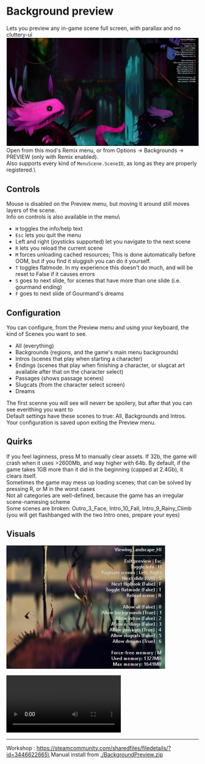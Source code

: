 <!-- mediaUrlPrefix:https://codeberg.org/catsoft/RainWorldMods/media/branch/main/BackgroundPreview/ -->


<!-- this is another comment line -->
# Background preview
Lets you preview any in-game scene full screen, with parallax and no cluttery-ui\
![](BackgroundPreview/thumbnail.png)
Open from this mod's Remix menu, or from Options -> Backgrounds -> PREVIEW (only with Remix enabled).\
Also supports every kind of `MenuScene.SceneID`, as long as they are properly registered.\

## Controls
Mouse is disabled on the Preview menu, but moving it around still moves layers of the scene.\
Info on controls is also available in the menu\
- `H` toggles the info/help text
- `Esc` lets you quit the menu
- Left and right (joysticks supported) let you navigate to the next scene
- `R` lets you reload the current scene
- `M` forces unloading cached resources; This is done automatically before OOM, but if you find it sluggish you can do it yourself. 
- `T` toggles flatmode. In my experience this doesn't do much, and will be reset to False if it causes errors
- `S` goes to next slide, for scenes that have more than one slide (i.e. gourmand ending)
- `F` goes to next slide of Gourmand's dreams



## Configuration
You can configure, from the Preview menu and using your keyboard, the kind of Scenes you want to see.
- All (everything)
- Backgrounds (regions, and the game's main menu backgrounds)
- Intros (scenes that play when starting a character)
- Endings (scenes that play when finishing a character, or slugcat art available after that on the character select)
- Passages (shows passage scenes)
- Slugcats (from the character select screen)
- Dreams

The first scenne you will see will neverr be spoilery, but after that you can see everithing you want to\
Default settings have these scenes to true: All, Backgrounds and Intros.\
Your configuration is saved upon exiting the Preview menu.

## Quirks
If you feel laginness, press M to manually clear assets. If 32b, the game will crash when it uses >2600Mb, and way higher with 64b. By default, if the game takes 1GB more than it did in the beginning (capped at 2.4Gb), it clears itself.\
Sometimes the game may mess up loading scenes; that can be solved by pressing R, or M in the worst cases\
Not all categories are well-defined, because the game has an irregular scene-namesing scheme\
Some scenes are broken: Outro_3_Face, Intro_10_Fall, Intro_9_Rainy_Climb (you will get flashbanged with the two Intro ones, prepare your eyes)

## Visuals

![In-menu UI](images/ui.png)

![Video demo](./images/demo.webm)




-----------
Workshop : https://steamcommunity.com/sharedfiles/filedetails/?id=3446622665\
Manual install from [./BackgroundPreview.zip](./BackgroundPreview.zip)
